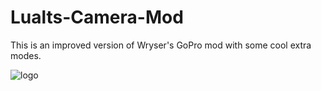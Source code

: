 # Lualts-Camera-Mod
This is an improved version of Wryser's GoPro mod with some cool extra modes.

![logo](https://github.com/LualtOfficial/Lualts-Camera-Mod/blob/68dde6a90658da6a5ef888475fcff65b867c5154/images/lcm.png)
